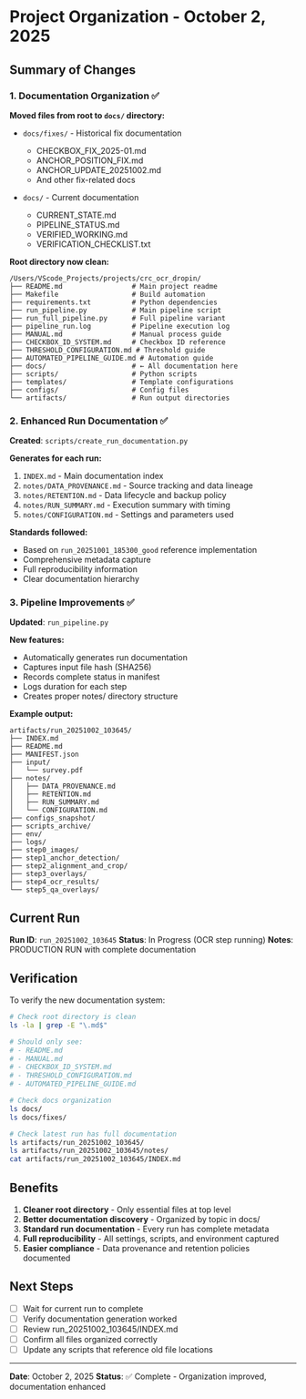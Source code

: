 # Project Organization - October 2, 2025

## Summary of Changes

### 1. Documentation Organization ✅

**Moved files from root to `docs/` directory:**
- `docs/fixes/` - Historical fix documentation
  - CHECKBOX_FIX_2025-01.md
  - ANCHOR_POSITION_FIX.md
  - ANCHOR_UPDATE_20251002.md
  - And other fix-related docs

- `docs/` - Current documentation
  - CURRENT_STATE.md
  - PIPELINE_STATUS.md  
  - VERIFIED_WORKING.md
  - VERIFICATION_CHECKLIST.txt

**Root directory now clean:**
```
/Users/VScode_Projects/projects/crc_ocr_dropin/
├── README.md                 # Main project readme
├── Makefile                  # Build automation
├── requirements.txt          # Python dependencies
├── run_pipeline.py           # Main pipeline script
├── run_full_pipeline.py      # Full pipeline variant
├── pipeline_run.log          # Pipeline execution log
├── MANUAL.md                 # Manual process guide
├── CHECKBOX_ID_SYSTEM.md     # Checkbox ID reference
├── THRESHOLD_CONFIGURATION.md # Threshold guide
├── AUTOMATED_PIPELINE_GUIDE.md # Automation guide
├── docs/                     # ← All documentation here
├── scripts/                  # Python scripts
├── templates/                # Template configurations
├── configs/                  # Config files
└── artifacts/                # Run output directories
```

### 2. Enhanced Run Documentation ✅

**Created**: `scripts/create_run_documentation.py`

**Generates for each run:**
1. `INDEX.md` - Main documentation index
2. `notes/DATA_PROVENANCE.md` - Source tracking and data lineage
3. `notes/RETENTION.md` - Data lifecycle and backup policy
4. `notes/RUN_SUMMARY.md` - Execution summary with timing
5. `notes/CONFIGURATION.md` - Settings and parameters used

**Standards followed:**
- Based on `run_20251001_185300_good` reference implementation
- Comprehensive metadata capture
- Full reproducibility information
- Clear documentation hierarchy

### 3. Pipeline Improvements ✅

**Updated**: `run_pipeline.py`

**New features:**
- Automatically generates run documentation
- Captures input file hash (SHA256)
- Records complete status in manifest
- Logs duration for each step
- Creates proper notes/ directory structure

**Example output:**
```
artifacts/run_20251002_103645/
├── INDEX.md
├── README.md
├── MANIFEST.json
├── input/
│   └── survey.pdf
├── notes/
│   ├── DATA_PROVENANCE.md
│   ├── RETENTION.md
│   ├── RUN_SUMMARY.md
│   └── CONFIGURATION.md
├── configs_snapshot/
├── scripts_archive/
├── env/
├── logs/
├── step0_images/
├── step1_anchor_detection/
├── step2_alignment_and_crop/
├── step3_overlays/
├── step4_ocr_results/
└── step5_qa_overlays/
```

## Current Run

**Run ID**: `run_20251002_103645`
**Status**: In Progress (OCR step running)
**Notes**: PRODUCTION RUN with complete documentation

## Verification

To verify the new documentation system:

```bash
# Check root directory is clean
ls -la | grep -E "\.md$"

# Should only see:
# - README.md
# - MANUAL.md  
# - CHECKBOX_ID_SYSTEM.md
# - THRESHOLD_CONFIGURATION.md
# - AUTOMATED_PIPELINE_GUIDE.md

# Check docs organization
ls docs/
ls docs/fixes/

# Check latest run has full documentation
ls artifacts/run_20251002_103645/
ls artifacts/run_20251002_103645/notes/
cat artifacts/run_20251002_103645/INDEX.md
```

## Benefits

1. **Cleaner root directory** - Only essential files at top level
2. **Better documentation discovery** - Organized by topic in docs/
3. **Standard run documentation** - Every run has complete metadata
4. **Full reproducibility** - All settings, scripts, and environment captured
5. **Easier compliance** - Data provenance and retention policies documented

## Next Steps

- [ ] Wait for current run to complete
- [ ] Verify documentation generation worked
- [ ] Review run_20251002_103645/INDEX.md
- [ ] Confirm all files organized correctly
- [ ] Update any scripts that reference old file locations

---

**Date**: October 2, 2025
**Status**: ✅ Complete - Organization improved, documentation enhanced
